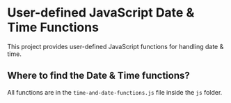 # User-defined JavaScript Date & Time Functions
This project provides user-defined JavaScript functions for handling date & time.

## Where to find the Date & Time functions?
All functions are in the `time-and-date-functions.js` file inside the `js` folder.

